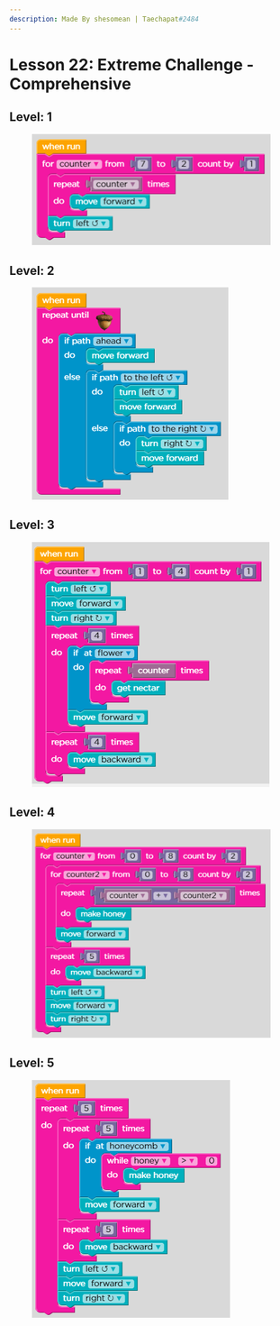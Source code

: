 ```yaml
---
description: Made By shesomean | Taechapat#2484
---
```


# Lesson 22: Extreme Challenge - Comprehensive

## Level: 1

<figure><img src=".gitbook/assets/l22-1.PNG" alt=""><figcaption></figcaption></figure>

## Level: 2

<figure><img src=".gitbook/assets/l22-2.PNG" alt=""><figcaption></figcaption></figure>

## Level: 3

<figure><img src=".gitbook/assets/l22-3.PNG" alt=""><figcaption></figcaption></figure>

## Level: 4

<figure><img src=".gitbook/assets/l22-4.PNG" alt=""><figcaption></figcaption></figure>

## Level: 5

<figure><img src=".gitbook/assets/l22-5.PNG" alt=""><figcaption></figcaption></figure>
